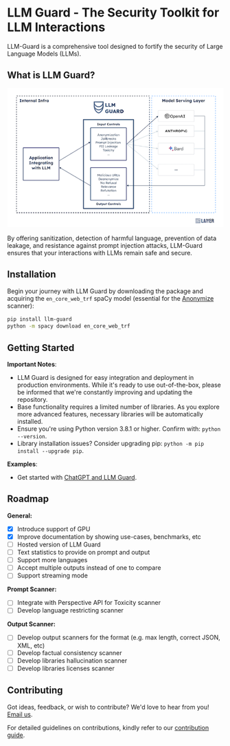 # LLM Guard - The Security Toolkit for LLM Interactions

LLM-Guard is a comprehensive tool designed to fortify the security of Large Language Models (LLMs).

## What is LLM Guard?

![LLM-Guard](./img/flow.png)

By offering sanitization, detection of harmful language, prevention of data leakage, and resistance against prompt
injection attacks, LLM-Guard ensures that your interactions with LLMs remain safe and secure.

## Installation

Begin your journey with LLM Guard by downloading the package and acquiring the `en_core_web_trf` spaCy model (essential
for the [Anonymize](./input_scanners/anonymize.md) scanner):

```sh
pip install llm-guard
python -m spacy download en_core_web_trf
```

## Getting Started

**Important Notes**:

- LLM Guard is designed for easy integration and deployment in production environments. While it's ready to use
  out-of-the-box, please be informed that we're constantly improving and updating the repository.
- Base functionality requires a limited number of libraries. As you explore more advanced features, necessary libraries
  will be automatically installed.
- Ensure you're using Python version 3.8.1 or higher. Confirm with: `python --version`.
- Library installation issues? Consider upgrading pip: `python -m pip install --upgrade pip`.

**Examples**:

- Get started with [ChatGPT and LLM Guard](https://github.com/laiyer-ai/llm-guard/blob/main/examples/openai.py).

## Roadmap

**General:**

- [x] Introduce support of GPU
- [x] Improve documentation by showing use-cases, benchmarks, etc
- [ ] Hosted version of LLM Guard
- [ ] Text statistics to provide on prompt and output
- [ ] Support more languages
- [ ] Accept multiple outputs instead of one to compare
- [ ] Support streaming mode

**Prompt Scanner:**

- [ ] Integrate with Perspective API for Toxicity scanner
- [ ] Develop language restricting scanner

**Output Scanner:**

- [ ] Develop output scanners for the format (e.g. max length, correct JSON, XML, etc)
- [ ] Develop factual consistency scanner
- [ ] Develop libraries hallucination scanner
- [ ] Develop libraries licenses scanner

## Contributing

Got ideas, feedback, or wish to contribute? We'd love to hear from you! [Email us](mailto:hello@laiyer.ai).

For detailed guidelines on contributions, kindly refer to our [contribution guide](https://github.com/laiyer-ai/llm-guard/blob/main/CONTRIBUTING.md).
